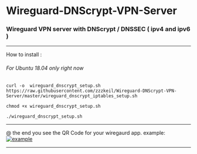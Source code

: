 # Wireguard-DNScrypt-VPN-Server
### Wireguard VPN server with DNScrypt / DNSSEC  ( ipv4 and ipv6 )

-----------------------------------------
How to install :
###### For Ubuntu 18.04 only right now
```
curl -o  wireguard_dnscrypt_setup.sh https://raw.githubusercontent.com/zzzkeil/Wireguard-DNScrypt-VPN-Server/master/wireguard_dnscrypt_iptables_setup.sh

chmod +x wireguard_dnscrypt_setup.sh

./wireguard_dnscrypt_setup.sh
```
-----------------------------------------

@ the end you see the QR Code for your wiregaurd app.
example:
[![example](https://zeroaim.de/01/qrtest.png)](https://github.com/zzzkeil/Wireguard-DNScrypt-VPN-Server)

-----------------------------------------
